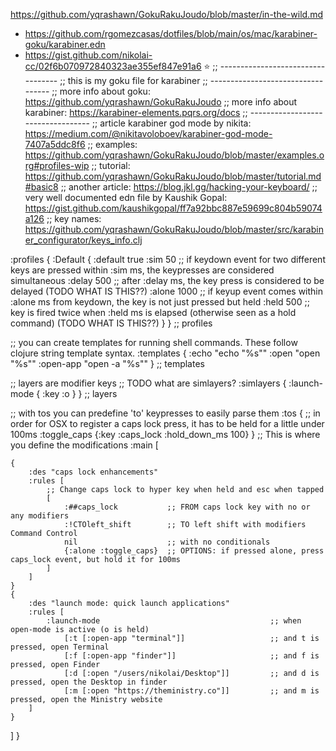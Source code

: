 
https://github.com/yqrashawn/GokuRakuJoudo/blob/master/in-the-wild.md
* https://github.com/rgomezcasas/dotfiles/blob/main/os/mac/karabiner-goku/karabiner.edn
* https://gist.github.com/nikolai-cc/02f6b070972840323ae355ef847e91a6 ⭐
;; ----------------------------------
;; this is my goku file for karabiner
;; ----------------------------------
;; more info about goku: https://github.com/yqrashawn/GokuRakuJoudo
;; more info about karabiner: https://karabiner-elements.pqrs.org/docs
;; ----------------------------------
;; article karabiner god mode by nikita: https://medium.com/@nikitavoloboev/karabiner-god-mode-7407a5ddc8f6
;; examples: https://github.com/yqrashawn/GokuRakuJoudo/blob/master/examples.org#profiles-wip
;; tutorial: https://github.com/yqrashawn/GokuRakuJoudo/blob/master/tutorial.md#basic8
;; another article: https://blog.jkl.gg/hacking-your-keyboard/
;; very well documented edn file by Kaushik Gopal: https://gist.github.com/kaushikgopal/ff7a92bbc887e59699c804b59074a126
;; key names: https://github.com/yqrashawn/GokuRakuJoudo/blob/master/src/karabiner_configurator/keys_info.clj

:profiles {
    :Default {
        :default    true
        :sim        50      ;; if keydown event for two different keys are pressed within :sim ms, the keypresses are considered simultaneous
        :delay      500     ;; after :delay ms, the key press is considered to be delayed (TODO WHAT IS THIS??)
        :alone      1000    ;; if keyup event comes within :alone ms from keydown, the key is not just pressed but held
        :held       500     ;; key is fired twice when :held ms is elapsed (otherwise seen as a hold command) (TODO WHAT IS THIS??)
    }
} ;; profiles

;; you can create templates for running shell commands. These follow clojure string template syntax.
:templates {
    :echo "echo \"%s\""
    :open "open \"%s\""
    :open-app "open -a \"%s\""
} ;; templates

;; layers are modifier keys
;; TODO what are simlayers?
:simlayers {
    :launch-mode { :key :o }
} ;; layers

;; with tos you can predefine 'to' keypresses to easily parse them
:tos {
    ;; in order for OSX to register a caps lock press, it has to be held for a little under 100ms
    :toggle_caps {:key :caps_lock :hold_down_ms 100}
}
;; This is where you define the modifications
:main [

    {
        :des "caps lock enhancements"
        :rules [
            ;; Change caps lock to hyper key when held and esc when tapped
            [
                :##caps_lock           ;; FROM caps lock key with no or any modifiers
                :!CTOleft_shift        ;; TO left shift with modifiers Command Control
                nil                    ;; with no conditionals
                {:alone :toggle_caps}  ;; OPTIONS: if pressed alone, press caps_lock event, but hold it for 100ms
            ]
        ]
    }
    {
        :des "launch mode: quick launch applications"
        :rules [
            :launch-mode                                      ;; when open-mode is active (o is held)
                [:t [:open-app "terminal"]]                   ;; and t is pressed, open Terminal
                [:f [:open-app "finder"]]                     ;; and f is pressed, open Finder
                [:d [:open "/users/nikolai/Desktop"]]         ;; and d is pressed, open the Desktop in finder
                [:m [:open "https://theministry.co"]]         ;; and m is pressed, open the Ministry website
        ]
    }
]
}
